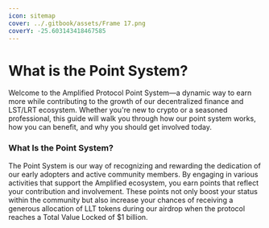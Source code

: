 ```yaml
---
icon: sitemap
cover: ../.gitbook/assets/Frame 17.png
coverY: -25.603143418467585
---
```


# What is the Point System?

Welcome to the Amplified Protocol Point System—a dynamic way to earn more while contributing to the growth of our decentralized finance and LST/LRT ecosystem. Whether you're new to crypto or a seasoned professional, this guide will walk you through how our point system works, how you can benefit, and why you should get involved today.

### What Is the Point System?

The Point System is our way of recognizing and rewarding the dedication of our early adopters and active community members. By engaging in various activities that support the Amplified ecosystem, you earn points that reflect your contribution and involvement. These points not only boost your status within the community but also increase your chances of receiving a generous allocation of LLT tokens during our airdrop when the protocol reaches a Total Value Locked of $1 billion.
